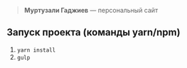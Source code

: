 > <strong>Муртузали Гаджиев</strong> — персональный сайт

Запуск проекта (команды yarn/npm)
--------------------------------

1. `yarn install`
2. `gulp`
